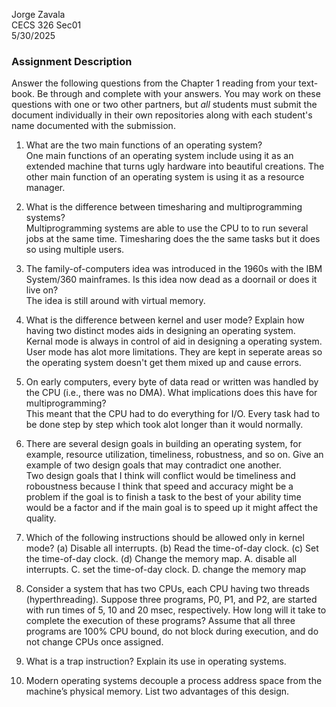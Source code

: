 Jorge Zavala  
CECS 326 Sec01  
5/30/2025  
### Assignment Description
Answer the following questions from the Chapter 1 reading from your text- book. Be through and complete with your answers. You may work on these questions with one or two other partners, but *all* students must submit the document individually in their own repositories along with each student's name documented with the submission.

1. What are the two main functions of an operating system?  
One main functions of an operating system include using it as an extended machine that turns ugly hardware into beautiful creations. The other main function of an operating system is using it as a resource manager.  
2. What is the difference between timesharing and multiprogramming systems?  
Multiprogramming systems are able to use the CPU to to run several jobs at the same time.  Timesharing does the the same tasks but it does so using multiple users.  
3. The family-of-computers idea was introduced in the 1960s with the IBM System/360 mainframes. Is this idea now dead as a doornail or does it live on?    
The idea is still around with virtual memory.  
4. What is the difference between kernel and user mode? Explain how having two distinct modes aids in designing an operating system.  
Kernal mode is always in control of aid in designing a operating system. User mode has alot more limitations. They are kept in seperate areas so the operating system doesn't get them mixed up and cause errors.   
5. On early computers, every byte of data read or written was handled by the CPU (i.e., there was no DMA). What implications does this have for multiprogramming?  
This meant that the CPU had to do everything for I/O. Every task had to be done step by step which took alot longer than it would normally.  
6. There are several design goals in building an operating system, for example, resource utilization, timeliness, robustness, and so on. Give an example of two design goals that may contradict one another.  
Two design goals that I think will conflict would be timeliness and roboustness because I think that speed and accuracy might be a problem if the goal is to finish a task to the best of your ability time would be a factor and if the main goal is to speed up it might affect the quality.  
7. Which of the following instructions should be allowed only in kernel mode?
    (a) Disable all interrupts.
    (b) Read the time-of-day clock.
    (c) Set the time-of-day clock. (d) Change the memory map.
A. disable all interrupts. C. set the time-of-day clock. D. change the memory map  
9. Consider a system that has two CPUs, each CPU having two threads (hyperthreading). Suppose three programs, P0, P1, and P2, are started with run times of 5, 10 and 20 msec, respectively. How long will it take to complete the execution of these programs? Assume that all three programs are 100% CPU bound, do not block during execution, and do not change CPUs once assigned.

10. What is a trap instruction? Explain its use in operating systems.

11. Modern operating systems decouple a process address space from the machine’s physical memory. List two advantages of this design.
